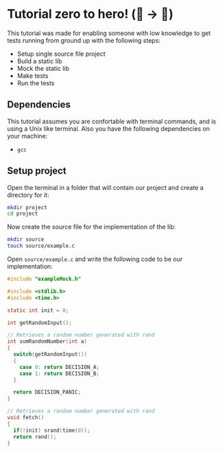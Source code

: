 # Tutorial zero to hero! (🐛 ->  🚀)

This tutorial was made for enabling someone with low knowledge to get tests running from ground up with the following steps:
- Setup single source file project
- Build a static lib
- Mock the static lib
- Make tests
- Run the tests

## Dependencies

This tutorial assumes you are confortable with terminal commands, and is using a Unix like terminal.
Also you have the following dependencies on your machine:
- `gcc`

## Setup project
Open the terminal in a folder that will contain our project and create a directory for it:
```bash
mkdir project
cd project
```

Now create the source file for the implementation of the lib:
```bash
mkdir source
touch source/example.c
```

Open `source/example.c` and write the following code to be our implementation:
```c
#include "exampleMock.h"

#include <stdlib.h>
#include <time.h>

static int init = 0;

int getRandomInput();

// Retrieves a random number generated with rand
int sumRandomNumber(int a)
{
  switch(getRandomInput())
  {
    case 0: return DECISION_A;
    case 1: return DECISION_B;
  }

  return DECISION_PANIC;
}

// Retrieves a random number generated with rand
void fetch()
{
  if(!init) srand(time(0));
  return rand();
}
```

